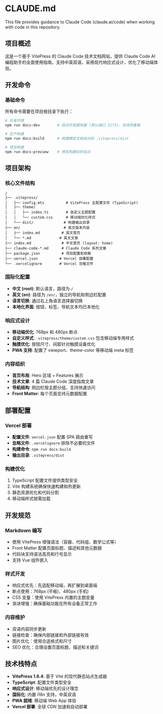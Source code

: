 # CLAUDE.md

This file provides guidance to Claude Code (claude.ai/code) when working with code in this repository.

## 项目概述

这是一个基于 VitePress 的 Claude Code 技术文档网站，提供 Claude Code AI 编程助手的全面使用指南。支持中英双语，采用现代响应式设计，优化了移动端体验。

## 开发命令

### 基础命令
所有命令需要在项目根目录下执行：

```bash
# 开发环境
npm run docs:dev        # 启动开发服务器 (默认端口 5173)，支持热重载

# 生产构建  
npm run docs:build      # 构建静态文档站点到 .vitepress/dist

# 预览构建
npm run docs:preview    # 预览构建后的站点
```

## 项目架构

### 核心文件结构
```
/
├── .vitepress/
│   ├── config.mts          # VitePress 主配置文件 (TypeScript)
│   ├── theme/
│   │   ├── index.ts        # 自定义主题配置
│   │   └── custom.css      # 移动端优化样式
│   └── dist/              # 构建输出目录
├── en/                    # 英文版本内容
│   ├── index.md          # 英文首页
│   └── *.md             # 英文文章
├── index.md              # 中文首页 (layout: home)
├── claude-code-*.md      # Claude Code 系列文章
├── package.json          # 项目配置和依赖
├── vercel.json          # Vercel 部署配置
└── .vercelignore        # Vercel 忽略文件
```

### 国际化配置
- **中文 (root)**: 默认语言，路径为 `/`
- **英文 (en)**: 路径为 `/en/`，独立的导航和侧边栏配置
- **语言切换**: 通过右上角语言选择器切换
- **本地化界面**: 按钮、标签、导航文本均已本地化

### 响应式设计
- **移动端优化**: 768px 和 480px 断点
- **自定义样式**: `.vitepress/theme/custom.css` 包含移动端专用样式
- **触摸优化**: 按钮尺寸、间距针对触摸设备优化
- **PWA 支持**: 配置了 viewport、theme-color 等移动端 meta 标签

### 内容组织
- **首页布局**: Hero 区域 + Features 展示
- **技术文章**: 4 篇 Claude Code 深度指南文章
- **导航结构**: 侧边栏按主题分组，支持快速访问
- **Front Matter**: 每个页面支持元数据配置

## 部署配置

### Vercel 部署
- **配置文件**: `vercel.json` 配置 SPA 路由重写
- **忽略文件**: `.vercelignore` 排除不必要的文件
- **构建命令**: `npm run docs:build`
- **输出目录**: `.vitepress/dist`

### 构建优化
1. TypeScript 配置文件提供类型安全
2. Vite 构建系统确保快速构建和热更新
3. 静态资源优化和代码分割
4. 移动端样式按需加载

## 开发规范

### Markdown 编写
- 使用 VitePress 增强语法（容器、代码组、数学公式等）
- Front Matter 配置页面标题、描述和其他元数据
- 代码块支持语法高亮和行号显示
- 支持 Vue 组件嵌入

### 样式开发
- 响应式优先：先适配移动端，再扩展到桌面端
- 断点使用：768px (平板)、480px (手机)
- CSS 变量：使用 VitePress 内置的主题变量
- 渐进增强：确保基础功能在所有设备正常工作

### 内容维护
- 双语内容同步更新
- 链接检查：确保内部链接和外部链接有效
- 图片优化：使用合适格式和尺寸
- SEO 优化：合理设置页面标题、描述和关键词

## 技术栈特点

- **VitePress 1.6.4**: 基于 Vite 的现代静态站点生成器
- **TypeScript**: 配置文件类型安全
- **响应式设计**: 移动端优先的设计理念
- **国际化**: 内置 i18n 支持，中英双语
- **PWA 就绪**: 移动端 Web App 体验
- **Vercel 部署**: 全球 CDN 加速和自动部署